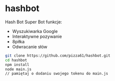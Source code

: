 # hashbot
Hash Bot Super Bot
funkcje:
* Wyszukiwarka Google
* Interaktywne pozywanie
* 8piłka
* Odwracanie słów

```bash
git clone https://github.com/pizza61/hashbot.git
cd hashbot
npm install
node main.js
// pamiętaj o dodaniu swojego tokenu do main.js
```
